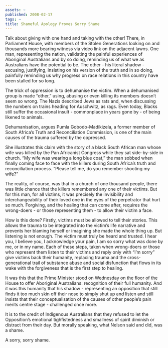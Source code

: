 ```yaml
---
assets: ~
published: 2008-02-17
tags: ~
title: Shameful Apology Proves Sorry Shame
---
```

Talk about giving with one hand and taking with the other! There, in
Parliament House, with members of the Stolen Generations looking on and
thousands more bearing witness via video link on the adjacent lawns. One
man, representing the nation, validating the painful experiences of
Aboriginal Australians and by so doing, reminding us of what we as
Australians have the potential to be. The other - his literal shadow -
excusing, justifying, insisting on his version of the truth and in so
doing, painfully reminding us why progress on race relations in this
country have been stalled for so long.

The trick of oppression is to dehumanise the victim. When a dehumanised
group is made “other,” using, abusing or even killing its members
doesn’t seem so wrong. The Nazis described Jews as rats and, when
discussing the numbers on trains heading for Auschwitz, as rags. Even
today, Blacks still suffer the occasional insult - commonplace in years
gone by - of being likened to animals.

Dehumanisation, argues Pumla Gobodo-Madikizela, a former member of South
Africa’s Truth and Reconciliation Commission, is one of the main causes
of the trauma suffered by the oppressed.

She illustrates this claim with the story of a black South African man
whose wife was killed by the Pan Africanist Congress while they sat
side-by-side in church. “My wife was wearing a long blue coat,” the man
sobbed when finally coming face to face with the killers during South
Africa’s truth and reconciliation process. “Please tell me, do you
remember shooting my wife?”

The reality, of course, was that in a church of one thousand people,
there was little chance that the killers remembered any one of their
victims. But for this man, for all victims, it was precisely the
invisibility and interchangeability of their loved one in the eyes of
the perpetrator that hurt so much. Forgiving, and the healing that can
come after, requires the wrong-doers - or those representing them - to
allow their victim a face.

How is this done? Firstly, victims must be allowed to tell their
stories. This allows the trauma to be integrated into the victim’s life
narrative and prevents her blaming herself or imagining she made the
whole thing up. But listening is not enough. The victim must truly be
heard and trusted. I hear you, I believe you, I acknowledge your pain, I
am so sorry what was done by me, or in my name. Each of these steps,
taken when wrong-doers or those who represent them listen to their
victims and reply only with “I’m sorry” give victims back their
humanity, replacing trauma and the cross-generational trail of substance
abuse and social disfunction that flows in its wake with the forgiveness
that is the first step to healing.

It was this that the Prime Minister stood on Wednesday on the floor of
the House to offer Aboriginal Australians: recognition of their full
humanity. And it was this humanity that his shadow - representing an
opposition that still finds it too much skin off their nose to simply
shut up and listen and still insists that their conceptualisation of the
causes of other people’s pain merits centre stage - challenged once
more.

It is to the credit of Indigenous Australians that they refused to let
the Opposition’s emotional tighfistedness and smallness of spirit
diminish or distract from their day. But morally speaking, what Nelson
said and did, was a shame.

A sorry, sorry shame.